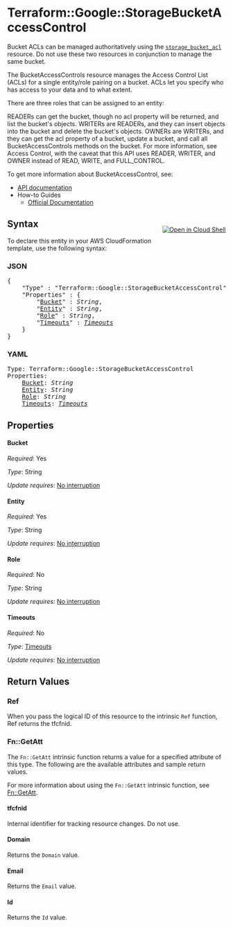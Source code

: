 # Terraform::Google::StorageBucketAccessControl

Bucket ACLs can be managed authoritatively using the
[`storage_bucket_acl`](https://www.terraform.io/docs/providers/google/r/storage_bucket_acl.html)
resource. Do not use these two resources in conjunction to manage the same bucket.

The BucketAccessControls resource manages the Access Control List
(ACLs) for a single entity/role pairing on a bucket. ACLs let you specify who
has access to your data and to what extent.

There are three roles that can be assigned to an entity:

READERs can get the bucket, though no acl property will be returned, and
list the bucket's objects.  WRITERs are READERs, and they can insert
objects into the bucket and delete the bucket's objects.  OWNERs are
WRITERs, and they can get the acl property of a bucket, update a bucket,
and call all BucketAccessControls methods on the bucket.  For more
information, see Access Control, with the caveat that this API uses
READER, WRITER, and OWNER instead of READ, WRITE, and FULL_CONTROL.


To get more information about BucketAccessControl, see:

* [API documentation](https://cloud.google.com/storage/docs/json_api/v1/bucketAccessControls)
* How-to Guides
    * [Official Documentation](https://cloud.google.com/storage/docs/access-control/lists)

<div class = "oics-button" style="float: right; margin: 0 0 -15px">
  <a href="https://console.cloud.google.com/cloudshell/open?cloudshell_git_repo=https%3A%2F%2Fgithub.com%2Fterraform-google-modules%2Fdocs-examples.git&cloudshell_working_dir=storage_bucket_access_control_public_bucket&cloudshell_image=gcr.io%2Fgraphite-cloud-shell-images%2Fterraform%3Alatest&open_in_editor=main.tf&cloudshell_print=.%2Fmotd&cloudshell_tutorial=.%2Ftutorial.md" target="_blank">
    <img alt="Open in Cloud Shell" src="//gstatic.com/cloudssh/images/open-btn.svg" style="max-height: 44px; margin: 32px auto; max-width: 100%;">
  </a>
</div>

## Syntax

To declare this entity in your AWS CloudFormation template, use the following syntax:

### JSON

<pre>
{
    "Type" : "Terraform::Google::StorageBucketAccessControl",
    "Properties" : {
        "<a href="#bucket" title="Bucket">Bucket</a>" : <i>String</i>,
        "<a href="#entity" title="Entity">Entity</a>" : <i>String</i>,
        "<a href="#role" title="Role">Role</a>" : <i>String</i>,
        "<a href="#timeouts" title="Timeouts">Timeouts</a>" : <i><a href="timeouts.md">Timeouts</a></i>
    }
}
</pre>

### YAML

<pre>
Type: Terraform::Google::StorageBucketAccessControl
Properties:
    <a href="#bucket" title="Bucket">Bucket</a>: <i>String</i>
    <a href="#entity" title="Entity">Entity</a>: <i>String</i>
    <a href="#role" title="Role">Role</a>: <i>String</i>
    <a href="#timeouts" title="Timeouts">Timeouts</a>: <i><a href="timeouts.md">Timeouts</a></i>
</pre>

## Properties

#### Bucket

_Required_: Yes

_Type_: String

_Update requires_: [No interruption](https://docs.aws.amazon.com/AWSCloudFormation/latest/UserGuide/using-cfn-updating-stacks-update-behaviors.html#update-no-interrupt)

#### Entity

_Required_: Yes

_Type_: String

_Update requires_: [No interruption](https://docs.aws.amazon.com/AWSCloudFormation/latest/UserGuide/using-cfn-updating-stacks-update-behaviors.html#update-no-interrupt)

#### Role

_Required_: No

_Type_: String

_Update requires_: [No interruption](https://docs.aws.amazon.com/AWSCloudFormation/latest/UserGuide/using-cfn-updating-stacks-update-behaviors.html#update-no-interrupt)

#### Timeouts

_Required_: No

_Type_: <a href="timeouts.md">Timeouts</a>

_Update requires_: [No interruption](https://docs.aws.amazon.com/AWSCloudFormation/latest/UserGuide/using-cfn-updating-stacks-update-behaviors.html#update-no-interrupt)

## Return Values

### Ref

When you pass the logical ID of this resource to the intrinsic `Ref` function, Ref returns the tfcfnid.

### Fn::GetAtt

The `Fn::GetAtt` intrinsic function returns a value for a specified attribute of this type. The following are the available attributes and sample return values.

For more information about using the `Fn::GetAtt` intrinsic function, see [Fn::GetAtt](https://docs.aws.amazon.com/AWSCloudFormation/latest/UserGuide/intrinsic-function-reference-getatt.html).

#### tfcfnid

Internal identifier for tracking resource changes. Do not use.

#### Domain

Returns the <code>Domain</code> value.

#### Email

Returns the <code>Email</code> value.

#### Id

Returns the <code>Id</code> value.

